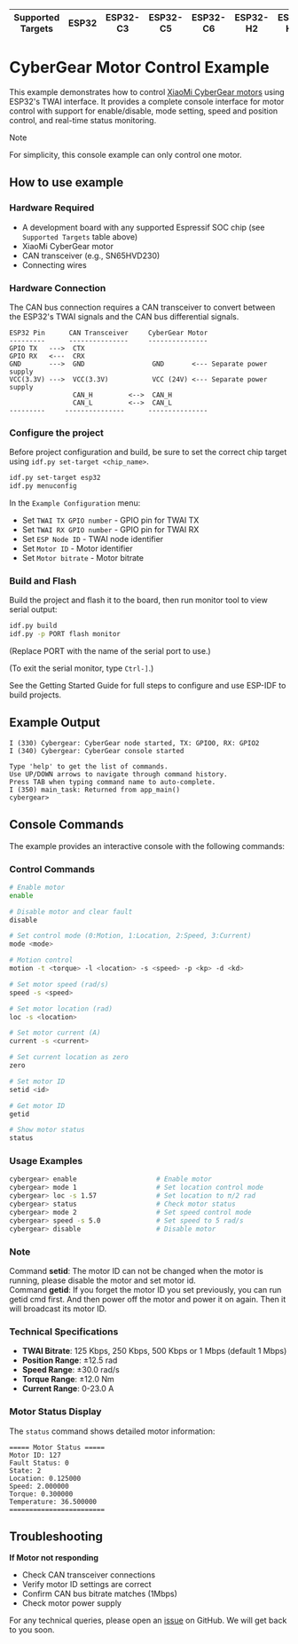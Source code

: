 | Supported Targets | ESP32 | ESP32-C3 | ESP32-C5 | ESP32-C6 | ESP32-H2 | ESP32-H21 | ESP32-P4 | ESP32-S2 | ESP32-S3 |
| ----------------- | ----- | -------- | -------- | -------- | -------- | --------- | -------- | -------- | -------- |

# CyberGear Motor Control Example

This example demonstrates how to control [XiaoMi CyberGear motors](https://www.mi.com/cyber-gear) using ESP32's TWAI interface. It provides a complete console interface for motor control with support for enable/disable, mode setting, speed and position control, and real-time status monitoring.

> [!NOTE]
> For simplicity, this console example can only control one motor.

## How to use example

### Hardware Required

* A development board with any supported Espressif SOC chip (see `Supported Targets` table above)
* XiaoMi CyberGear motor
* CAN transceiver (e.g., SN65HVD230)
* Connecting wires

### Hardware Connection

The CAN bus connection requires a CAN transceiver to convert between the ESP32's TWAI signals and the CAN bus differential signals.

```
ESP32 Pin      CAN Transceiver     CyberGear Motor
---------      ---------------     ---------------
GPIO TX   --->  CTX  
GPIO RX   <---  CRX 
GND       --->  GND                 GND       <--- Separate power supply 
VCC(3.3V) --->  VCC(3.3V)           VCC (24V) <--- Separate power supply 
                CAN_H         <-->  CAN_H
                CAN_L         <-->  CAN_L  
---------     ---------------      ---------------
```

### Configure the project

Before project configuration and build, be sure to set the correct chip target using `idf.py set-target <chip_name>`.

```bash
idf.py set-target esp32
idf.py menuconfig
```

In the `Example Configuration` menu:

* Set `TWAI TX GPIO number` - GPIO pin for TWAI TX
* Set `TWAI RX GPIO number` - GPIO pin for TWAI RX
* Set `ESP Node ID`  - TWAI node identifier
* Set `Motor ID` - Motor identifier
* Set `Motor bitrate` - Motor bitrate

### Build and Flash

Build the project and flash it to the board, then run monitor tool to view serial output:

```bash
idf.py build
idf.py -p PORT flash monitor
```

(Replace PORT with the name of the serial port to use.)

(To exit the serial monitor, type ``Ctrl-]``.)

See the Getting Started Guide for full steps to configure and use ESP-IDF to build projects.

## Example Output

```
I (330) Cybergear: CyberGear node started, TX: GPIO0, RX: GPIO2
I (340) Cybergear: CyberGear console started

Type 'help' to get the list of commands.
Use UP/DOWN arrows to navigate through command history.
Press TAB when typing command name to auto-complete.
I (350) main_task: Returned from app_main()
cybergear>
```

## Console Commands

The example provides an interactive console with the following commands:

### Control Commands

```bash
# Enable motor
enable

# Disable motor and clear fault
disable

# Set control mode (0:Motion, 1:Location, 2:Speed, 3:Current)
mode <mode>

# Motion control
motion -t <torque> -l <location> -s <speed> -p <kp> -d <kd>

# Set motor speed (rad/s)
speed -s <speed>

# Set motor location (rad)  
loc -s <location>

# Set motor current (A)
current -s <current>

# Set current location as zero
zero

# Set motor ID
setid <id>

# Get motor ID
getid

# Show motor status
status

```

### Usage Examples

```bash
cybergear> enable                    # Enable motor
cybergear> mode 1                    # Set location control mode
cybergear> loc -s 1.57               # Set location to π/2 rad
cybergear> status                    # Check motor status
cybergear> mode 2                    # Set speed control mode
cybergear> speed -s 5.0              # Set speed to 5 rad/s
cybergear> disable                   # Disable motor
```

### Note

Command **setid**: The motor ID can not be changed when the motor is running, please disable the motor and set motor id.  
Command **getid**: If you forget the motor ID you set previously, you can run getid cmd first. And then power off the motor and power it on again. Then it will broadcast its motor ID.

### Technical Specifications

- **TWAI Bitrate**: 125 Kbps, 250 Kbps, 500 Kbps or 1 Mbps (default 1 Mbps)
- **Position Range**: ±12.5 rad
- **Speed Range**: ±30.0 rad/s
- **Torque Range**: ±12.0 Nm  
- **Current Range**: 0-23.0 A


### Motor Status Display

The `status` command shows detailed motor information:

```
===== Motor Status =====
Motor ID: 127
Fault Status: 0
State: 2
Location: 0.125000
Speed: 2.000000
Torque: 0.300000
Temperature: 36.500000
========================
```

## Troubleshooting

**If Motor not responding**

   - Check CAN transceiver connections
   - Verify motor ID settings are correct
   - Confirm CAN bus bitrate matches (1Mbps)
   - Check motor power supply

For any technical queries, please open an [issue](https://github.com/espressif/esp-idf/issues) on GitHub. We will get back to you soon.

